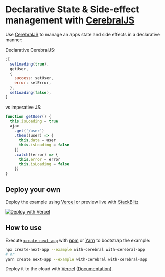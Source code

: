 # Declarative State & Side-effect management with [CerebralJS](https://cerebraljs.com/)

Use [CerebralJS](https://cerebraljs.com/) to manage an apps state and side effects in a declarative manner:

Declarative CerebralJS:

```js
;[
  setLoading(true),
  getUser,
  {
    success: setUser,
    error: setError,
  },
  setLoading(false),
]
```

vs imperative JS:

```js
function getUser() {
  this.isLoading = true
  ajax
    .get('/user')
    .then((user) => {
      this.data = user
      this.isLoading = false
    })
    .catch((error) => {
      this.error = error
      this.isLoading = false
    })
}
```

## Deploy your own

Deploy the example using [Vercel](https://vercel.com?utm_source=github&utm_medium=readme&utm_campaign=next-example) or preview live with [StackBlitz](https://stackblitz.com/github/vercel/next.js/tree/canary/examples/with-cerebral)

[![Deploy with Vercel](https://vercel.com/button)](https://vercel.com/new/git/external?repository-url=https://github.com/vercel/next.js/tree/canary/examples/with-cerebral&project-name=with-cerebral&repository-name=with-cerebral)

## How to use

Execute [`create-next-app`](https://github.com/vercel/next.js/tree/canary/packages/create-next-app) with [npm](https://docs.npmjs.com/cli/init) or [Yarn](https://yarnpkg.com/lang/en/docs/cli/create/) to bootstrap the example:

```bash
npx create-next-app --example with-cerebral with-cerebral-app
# or
yarn create next-app --example with-cerebral with-cerebral-app
```

Deploy it to the cloud with [Vercel](https://vercel.com/new?utm_source=github&utm_medium=readme&utm_campaign=next-example) ([Documentation](https://nextjs.org/docs/deployment)).
